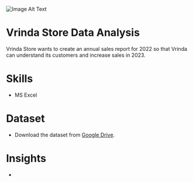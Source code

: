 ![Image Alt Text](https://vrindaclothing.in/cdn/shop/files/vrinda_Logo_main-01_7b50c80c-8f76-4463-b2aa-eb9643f9d378.png?height=628&pad_color=ffffff&v=1670213805&width=1200)

# Vrinda Store Data Analysis
Vrinda Store wants to create an annual sales report for 2022 so that Vrinda can understand its customers and increase sales in 2023.

# Skills
* MS Excel

# Dataset  
* Download the dataset from [Google Drive](https://docs.google.com/spreadsheets/d/1lksoPNBWydgUSGGkOqFba6WNIQ0fDIXj/edit?usp=sharing&ouid=101791765069871797241&rtpof=true&sd=true).

# Insights  
* 

  
